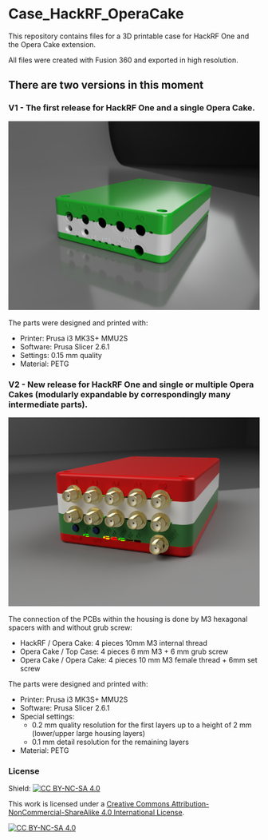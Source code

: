 # Case_HackRF_OperaCake
This repository contains files for a 3D printable case for HackRF One and the Opera Cake extension. 

All files were created with Fusion 360 and exported in high resolution.


## There are two versions in this moment
### V1 - The first release for HackRF One and a single Opera Cake.

![Rendered Case](https://github.com/FazerTom/Case_HackRF_OperaCake/blob/main/docs/images/HackRF_Opera_Cake.png)

The parts were designed and printed with: 
- Printer: Prusa i3 MK3S+ MMU2S
- Software: Prusa Slicer 2.6.1
- Settings: 0.15 mm quality
- Material: PETG


 
### V2 - New release for HackRF One and single or multiple Opera Cakes (modularly expandable by correspondingly many intermediate parts).

![Stackable Case](https://github.com/FazerTom/Case_HackRF_OperaCake/blob/main/docs/images/HackRF_Opera_Cake_v2.png)

The connection of the PCBs within the housing is done by M3 hexagonal spacers with and without grub screw:
- HackRF / Opera Cake: 4 pieces 10mm M3 internal thread
- Opera Cake / Top Case: 4 pieces 6 mm M3 + 6 mm grub screw 
- Opera Cake / Opera Cake: 4 pieces 10 mm M3 female thread + 6mm set screw 

The parts were designed and printed with: 
- Printer: Prusa i3 MK3S+ MMU2S
- Software: Prusa Slicer 2.6.1
- Special settings: 
    - 0.2 mm quality resolution for the first layers up to a height of 2 mm (lower/upper large housing layers)
    - 0.1 mm detail resolution for the remaining layers
- Material: PETG

### License

Shield: [![CC BY-NC-SA 4.0][cc-by-nc-sa-shield]][cc-by-nc-sa]

This work is licensed under a
[Creative Commons Attribution-NonCommercial-ShareAlike 4.0 International License][cc-by-nc-sa].

[![CC BY-NC-SA 4.0][cc-by-nc-sa-image]][cc-by-nc-sa]

[cc-by-nc-sa]: http://creativecommons.org/licenses/by-nc-sa/4.0/
[cc-by-nc-sa-image]: https://licensebuttons.net/l/by-nc-sa/4.0/88x31.png
[cc-by-nc-sa-shield]: https://img.shields.io/badge/License-CC%20BY--NC--SA%204.0-lightgrey.svg
